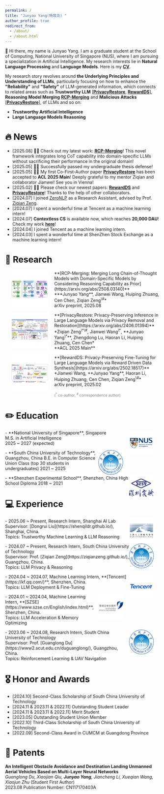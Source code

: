 ```yaml
---
permalink: /
title: "Junyao Yang(杨竣尧) "
author_profile: true
redirect_from: 
  - /about/
  - /about.html
---
```


👋 Hi there, my name is Junyao Yang. I am a graduate student at the School of Computing, National University of Singapore (NUS), where I am pursuing a specialization in Artificial Intelligence. My research interests lie in **Natural Language Processing** and **Language Models**. Here is my **[CV](https://drive.google.com/file/d/17UEE4NB9HbyNba8TwQ5oO3y3Tu7hwhZm/view?usp=sharing)**.

My research story revolves around **the Underlying Principles and Understanding of LLMs**, particularly focusing on how to enhance the **"Reliability"** and **"Safety"** of LLM-generated information, which connects to related areas such as **Trustworthy LLM** [**[PrivacyRestore](https://arxiv.org/abs/2406.01394)**, **[RewardDS](https://arxiv.org/abs/2502.18517)**], **Reasoning Model Merging** **[RCP-Merging](https://arxiv.org/abs/2508.03140)** and **Malicious Attacks** [**[PrivacyRestore](https://arxiv.org/abs/2406.01394)**], of LLMs and so on:

- **Trustworthy Artificial Intelligence**
- **Large Language Models Reasoning**

<!-- > Looking for Ph.D. Opportunity in 26Fall/27Spring Intake. -->


<!-- - [2025.02] **RewardDS** is available now! Check our work **[here](https://arxiv.org/abs/2502.18517)**! -->
<!-- - [2024.10] **PrivactRestore** is available now! Check our work **[here](https://arxiv.org/abs/2406.01394)**! -->
 <!--  a novel merging framework that integrates domain-specific LLMs with long Chain-of-Thought (CoT) capability while maintaining performance in their original domain! -->
 
# 🔥 News
- [2025.08] 🚀🚀 Check out my latest work: **[RCP-Merging](https://arxiv.org/abs/2508.03140)**! This novel framework integrates long CoT capability into domain-specific LLMs without sacrificing their performance in the original domain!
- [2025.05] 🎉🎉 Successfully passed my undergraduate thesis defense!
- [2025.05] 🎉🎉 My first Co-First-Author paper **[PrivacyRestore](https://arxiv.org/abs/2406.01394)** has been accepted to **ACL 2025 Main**! Deeply grateful to my mentor Ziqian and collaborator Jianwei! See you in Vienna!
- [2025.02] 🚀🚀 Please check our newest papers: **[RewardDS](https://arxiv.org/abs/2502.18517)** and **[PrivacyRestore](https://arxiv.org/abs/2406.01394)**! Thanks to the help of other collaborators.
- [2024.07] I joined [ZeroNLP](https://github.com/ZeroNLP) as a Research Assistant, advised by Prof. [Ziqian Zeng](https://ziqianzeng.github.io/).
- [2024.07] I spent a wonderful time at Tencent as a machine learning intern!
- [2024.07] **Contextless CS** is available now, which reaches **20,000 DAU**! Check my work **[here](https://kf.qq.com/)**!
- [2024.04] I joined Tencent as a machine learning intern.
- [2024.03] I spent a wonderful time at ShenZhen Stock Exchange as a machine learning intern!

# 🧐 Research 

<p>
  <a href="https://arxiv.org/abs/2508.03140">
    <img src="images/rcp.png" alt="rcp" style="float: left;  margin-right: 20px; margin-left: 20px;; width: 120px; height: 120px;">
  </a>
</p>
**[RCP-Merging: Merging Long Chain-of-Thought Models with Domain-Specific Models by Considering Reasoning Capability as Prior](https://arxiv.org/abs/2508.03140)**<br>
***Junyao Yang**, Jianwei Wang, Huiping Zhuang, Cen Chen, Ziqian Zeng<sup>\#</sup>*<br>
arXiv preprint, 2025.08 <br>

<p>
  <a href="https://arxiv.org/abs/2406.01394">
    <img src="images/restore.png" alt="restore" style="float: left; margin-right: 20px; margin-left: 20px;; width: 120px; height: 120px;">
  </a>
</p>
**[PrivacyRestore: Privacy-Preserving Inference in Large Language Models via Privacy Removal and Restoration](https://arxiv.org/abs/2406.01394)**<br>
*Ziqian Zeng<sup>\*\#</sup>, Jianwei Wang<sup>\*</sup>, **Junyao Yang<sup>\*</sup>**, Zhengdong Lu, Haoran Li, Huiping Zhuang, Cen Chen*<br>
**ACL 2025 Main**<br>

<p>
  <a href="https://arxiv.org/abs/2502.18517">
    <img src="images/rewardds.png" alt="rewardds" style="float: left; margin-right: 20px; margin-left: 20px;; width: 120px; height: 120px;">
  </a>
</p>
**[RewardDS: Privacy-Preserving Fine-Tuning for Large Language Models via Reward Driven Data Synthesis](https://arxiv.org/abs/2502.18517)**<br>
*Jianwei Wang, **Junyao Yang**, Haoran Li, Huiping Zhuang, Cen Chen, Ziqian Zeng<sup>\#</sup>*<br>
arXiv preprint, 2025.02 <br>

<span style="color: grey;"><sub>(<sup>\*</sup> co-author, <sup>#</sup> correspondence author)</sub></span>

✏️ Education
======
<p>
    <img src="images/NUS.jpg" alt="NUS" style="float: right; margin-right: 20px;; width: 80px; height: 80px;">
</p>
- **National University of Singapore**, Singapore <br>
  M.S. in Artificial Intelligence <br>
  2025 ~ 2027 (expected) <br>
<p>
    <img src="images/South_China_University_of_Technology_Logo_(Since_2022).svg.png" alt="SCUT" style="float: right; margin-right: 20px;; width: 80px; height: 80px;">
</p>
- **South China University of Technology**, Guangzhou, China  
  B.E. in Computer Science Union Class (top 30 students in undergraduates)  
  2021 ~ 2025
<p>
    <img src="images/SZSY_Logo.png" alt="SZSY" style="float: right; margin-right: 20px;; width: 80px; height: 80px;">
</p>
- **Shenzhen Experimental School**, Shenzhen, China  
  High School Diploma  
  2018 ~ 2021

💻 Experience
======
<p>
    <img src="images/ailab.png" alt="ailab" style="float: right; margin-right: 20px;; width: 80px; height: 80px;">
</p>
- 2025.06 ~ Present, Research Intern, Shanghai AI Lab <br>
  Supervisor: [Dongrui Liu](https://shenqildr.github.io/), Shanghai, China. <br>
  Topics: Trustworthy Machine Learning & LLM Reasoning <br>
<p>
    <img src="images/South_China_University_of_Technology_Logo_(Since_2022).svg.png" alt="SCUT" style="float: right; margin-right: 20px;; width: 80px; height: 80px;">
</p>
- 2024.07 ~ Present, Research Intern, South China University of Technology <br>
  Supervisor: Prof. [Ziqian Zeng](https://ziqianzeng.github.io/), Guangzhou, China. <br>
  Topics: LLM Privacy & Reasoning <br>
<p>
    <img src="images/Tencent.png" alt="Tencent" style="float: right; margin-right: 20px;; width: 80px; height: 80px;">
</p>
- 2024.04 ~ 2024.07, Machine Learning Intern, **[Tencent](https://kf.qq.com/)**, Shenzhen, China. <br>
  Topics: LLM Deployment & Fine-Tuning <br>
<p>
    <img src="images/SZSE.png" alt="szse" style="float: right; margin-right: 19px;; width: 80px; height: 80px;">
</p>
- 2024.01 ~ 2024.04, Machine Learning Intern, **[SZSE](https://www.szse.cn/English/index.html)**, Shenzhen, China. <br>
  Topics: LLM Acceleration & Memory Optimizing  <br>
<p>
    <img src="images/South_China_University_of_Technology_Logo_(Since_2022).svg.png" alt="SCUT" style="float: right; margin-right: 20px;; width: 80px; height: 80px;">
</p>
- 2023.06 ~ 2024.08, Research Intern, South China University of Technology <br>
  Supervisor: Prof. [Guanglong Du](https://www2.scut.edu.cn/duguanglong/), Guangzhou, China. <br>
  Topics: Reinforcement Learning & UAV Navigation <br>

🎖️ Honor and Awards
======
-	[2024.10] Second-Class Scholarship of South China University of Technology
- [2024.11 & 2023.11 & 2022.11] Outstanding Student Leader 
- [2024.11 & 2023.11 & 2022.11] Merit Student 
- [2023.05] Outstanding Student Union Member
- [2022.10] Third-Class Scholarship of South China University of Technology
- [2022.09] Second-Class Award in CUMCM at Guangdong Province 

📘 Patents
======
**An Intelligent Obstacle Avoidance and Destination Landing Unmanned Aerial Vehicles Based on Multi-Layer Neural Networks**<br>
*Guanglong Du, Xiaojian Qiu, **Junyao Yang**, Jiancheng Li, Xueqian Wang, Xiaojun Zhu* (Student First Author)<br>
2023.08  Publication Number: CN117170403A  
